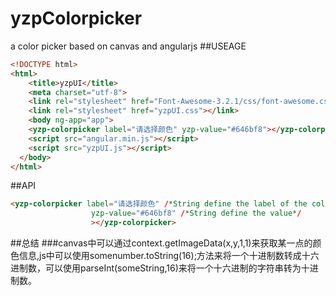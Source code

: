 # yzpColorpicker
a color picker based on canvas and angularjs
##USEAGE
```html
<!DOCTYPE html>
<html>
    <title>yzpUI</title>
    <meta charset="utf-8">
    <link rel="stylesheet" href="Font-Awesome-3.2.1/css/font-awesome.css"></link>
    <link rel="stylesheet" href="yzpUI.css"></link>
    <body ng-app="app">
    <yzp-colorpicker label="请选择颜色" yzp-value="#646bf8"></yzp-colorpicker>
    <script src="angular.min.js"></script>
    <script src="yzpUI.js"></script>
  </body>
</html>
```
##API
```html
<yzp-colorpicker label="请选择颜色" /*String define the label of the colorpicker*/
                  yzp-value="#646bf8" /*String define the value*/
                  ></yzp-colorpicker>
```
##总结
###canvas中可以通过context.getImageData(x,y,1,1)来获取某一点的颜色信息,js中可以使用somenumber.toString(16);方法来将一个十进制数转成十六进制数，可以使用parseInt(someString,16)来将一个十六进制的字符串转为十进制数。
